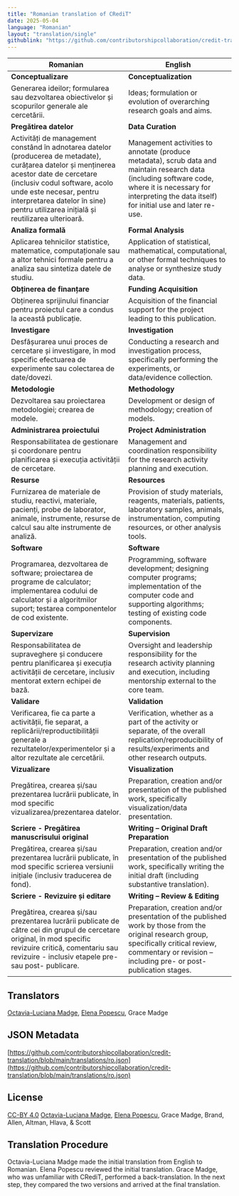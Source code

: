 ```yaml
---
title: "Romanian translation of CRediT"
date: 2025-05-04
language: "Romanian"
layout: "translation/single"
githublink: "https://github.com/contributorshipcollaboration/credit-translation/blob/main/translations/ro.json"
---
```


| Romanian | English |
| --- | --- |
| **Conceptualizare** | **Conceptualization** |
| Generarea ideilor; formularea sau dezvoltarea obiectivelor și scopurilor generale ale cercetării. | Ideas; formulation or evolution of overarching research goals and aims. |
| **Pregătirea datelor** | **Data Curation** |
| Activități de management constând în adnotarea datelor (producerea de metadate), curățarea datelor și menținerea acestor date de cercetare (inclusiv codul software, acolo unde este necesar, pentru interpretarea datelor în sine) pentru utilizarea inițială și reutilizarea ulterioară. | Management activities to annotate (produce metadata), scrub data and maintain research data (including software code, where it is necessary for interpreting the data itself) for initial use and later re-use. |
| **Analiza formală** | **Formal Analysis** |
| Aplicarea tehnicilor statistice, matematice, computaționale sau a altor tehnici formale pentru a analiza sau sintetiza datele de studiu. | Application of statistical, mathematical, computational, or other formal techniques to analyse or synthesize study data. |
| **Obținerea de finanțare** | **Funding Acquisition** |
| Obținerea sprijinului financiar pentru proiectul care a condus la această publicație. | Acquisition of the financial support for the project leading to this publication. |
| **Investigare** | **Investigation** |
| Desfășurarea unui proces de cercetare și investigare, în mod specific efectuarea de experimente sau colectarea de date/dovezi. | Conducting a research and investigation process, specifically performing the experiments, or data/evidence collection. |
| **Metodologie** | **Methodology** |
| Dezvoltarea sau proiectarea metodologiei; crearea de modele. | Development or design of methodology; creation of models. |
| **Administrarea proiectului** | **Project Administration** |
| Responsabilitatea de gestionare și coordonare pentru planificarea și execuția activității de cercetare. | Management and coordination responsibility for the research activity planning and execution. |
| **Resurse** | **Resources** |
| Furnizarea de materiale de studiu, reactivi, materiale, pacienți, probe de laborator, animale, instrumente, resurse de calcul sau alte instrumente de analiză. | Provision of study materials, reagents, materials, patients, laboratory samples, animals, instrumentation, computing resources, or other analysis tools. |
| **Software** | **Software** |
| Programarea, dezvoltarea de software; proiectarea de programe de calculator; implementarea codului de calculator și a algoritmilor suport; testarea componentelor de cod existente. | Programming, software development; designing computer programs; implementation of the computer code and supporting algorithms; testing of existing code components. |
| **Supervizare** | **Supervision** |
| Responsabilitatea de supraveghere și conducere pentru planificarea și execuția activității de cercetare, inclusiv mentorat extern echipei de bază. | Oversight and leadership responsibility for the research activity planning and execution, including mentorship external to the core team. |
| **Validare** | **Validation** |
| Verificarea, fie ca parte a activității, fie separat, a replicării/reproductibilității generale a rezultatelor/experimentelor și a altor rezultate ale cercetării. | Verification, whether as a part of the activity or separate, of the overall replication/reproducibility of results/experiments and other research outputs. |
| **Vizualizare** | **Visualization** |
| Pregătirea, crearea și/sau prezentarea lucrării publicate, în mod specific vizualizarea/prezentarea datelor. | Preparation, creation and/or presentation of the published work, specifically visualization/data presentation. |
| **Scriere - Pregătirea manuscrisului original** | **Writing – Original Draft Preparation** |
| Pregătirea, crearea și/sau prezentarea lucrării publicate, în mod specific scrierea versiunii inițiale (inclusiv traducerea de fond). | Preparation, creation and/or presentation of the published work, specifically writing the initial draft (including substantive translation). |
| **Scriere - Revizuire și editare** | **Writing – Review & Editing** |
| Pregătirea, crearea și/sau prezentarea lucrării publicate de către cei din grupul de cercetare original, în mod specific revizuire critică, comentariu sau revizuire - inclusiv etapele pre- sau post- publicare. | Preparation, creation and/or presentation of the published work by those from the original research group, specifically critical review, commentary or revision – including pre- or post-publication stages. |

## Translators

[Octavia-Luciana  Madge](https://orcid.org/0000-0001-5300-2219), [Elena  Popescu](https://orcid.org/0000-0002-6360-259X), Grace  Madge

## JSON Metadata

[https://github.com/contributorshipcollaboration/credit-translation/blob/main/translations/ro.json](https://github.com/contributorshipcollaboration/credit-translation/blob/main/translations/ro.json)

## License

[CC-BY 4.0](https://creativecommons.org/licenses/by/4.0/) [Octavia-Luciana  Madge](https://orcid.org/0000-0001-5300-2219), [Elena  Popescu](https://orcid.org/0000-0002-6360-259X), Grace  Madge, Brand, Allen, Altman, Hlava, & Scott

## Translation Procedure

Octavia-Luciana Madge made the initial translation from English to Romanian. Elena Popescu reviewed the initial translation. Grace Madge, who was unfamiliar with CRediT, performed a back-translation. In the next step, they compared the two versions and arrived at the final translation.